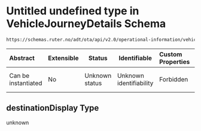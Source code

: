 # Untitled undefined type in VehicleJourneyDetails Schema

```txt
https://schemas.ruter.no/adt/ota/api/v2.0/operational-information/vehicle-journey-details.json#/examples/0/calls/1/destinationDisplay
```




| Abstract            | Extensible | Status         | Identifiable            | Custom Properties | Additional Properties | Access Restrictions | Defined In                                                                                                                 |
| :------------------ | ---------- | -------------- | ----------------------- | :---------------- | --------------------- | ------------------- | -------------------------------------------------------------------------------------------------------------------------- |
| Can be instantiated | No         | Unknown status | Unknown identifiability | Forbidden         | Allowed               | none                | [vehicle-journey-details.json\*](../../schema/operational-information/vehicle-journey-details.json "open original schema") |

## destinationDisplay Type

unknown
